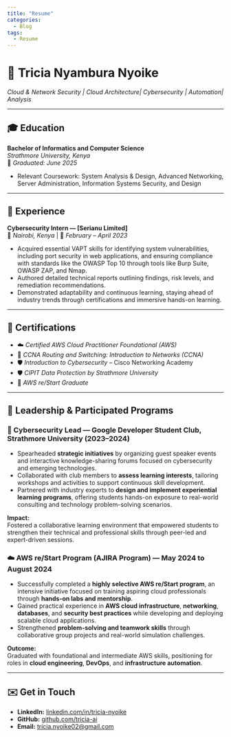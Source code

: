 ```yaml
---
title: "Resume"
categories:
  - Blog
tags:
  - Resume
---
```


# 🧭 Tricia Nyambura Nyoike
*Cloud & Network Security | Cloud Architecture| Cybersecurity | Automation| Analysis*  

---

## 🎓 Education

**Bachelor of Informatics and Computer Science**  
*Strathmore University, Kenya*  
📅 *Graduated: June 2025*  

- Relevant Coursework: System Analysis & Design, Advanced Networking, Server Administration, Information 
Systems Security, and Design   

---

## 💼 Experience

**Cybersecurity Intern — [Serianu Limited]**  
📍 *Nairobi, Kenya* | 📅 *February – April 2023*  

- Acquired essential VAPT skills for identifying system vulnerabilities, including port security in web 
applications, and ensuring compliance with standards like the OWASP Top 10 through tools like Burp Suite, 
OWASP ZAP, and Nmap.  
- Authored detailed technical reports outlining findings, risk levels, and remediation recommendations.  
- Demonstrated adaptability and continuous learning, staying ahead of industry trends through certifications and 
immersive hands-on learning.

---


## 🪪 Certifications

- ☁️ *Certified AWS Cloud Practitioner Foundational* *(AWS)*  
- 🧠 *CCNA Routing and Switching: Introduction to Networks* *(CCNA)*  
- 🛡️ *Introduction to Cybersecurity* – Cisco Networking Academy
- 🛡️ *CIPIT Data Protection by Strathmore University*
- 🧩 *AWS re/Start Graduate*  

---
## 🧭 Leadership & Participated Programs

### 🔐 Cybersecurity Lead — Google Developer Student Club, Strathmore University (2023–2024)
- Spearheaded **strategic initiatives** by organizing guest speaker events and interactive knowledge-sharing forums focused on cybersecurity and emerging technologies.  
- Collaborated with club members to **assess learning interests**, tailoring workshops and activities to support continuous skill development.  
- Partnered with industry experts to **design and implement experiential learning programs**, offering students hands-on exposure to real-world consulting and technology problem-solving scenarios.  

**Impact:**  
Fostered a collaborative learning environment that empowered students to strengthen their technical and professional skills through peer-led and expert-driven sessions.  

### ☁️ AWS re/Start Program (AJIRA Program) — May 2024 to August 2024
- Successfully completed a **highly selective AWS re/Start program**, an intensive initiative focused on training aspiring cloud professionals through **hands-on labs and mentorship**.  
- Gained practical experience in **AWS cloud infrastructure**, **networking**, **databases**, and **security best practices** while developing and deploying scalable cloud applications.  
- Strengthened **problem-solving and teamwork skills** through collaborative group projects and real-world simulation challenges.  

**Outcome:**  
Graduated with foundational and intermediate AWS skills, positioning for roles in **cloud engineering**, **DevOps**, and **infrastructure automation**.  

---

## ✉️ Get in Touch

- **LinkedIn:** [linkedin.com/in/tricia-nyoike](#)  
- **GitHub:** [github.com/tricia-ai](https://github.com/tricia-ai)  
- **Email:** [tricia.nyoike02@gmail.com](mailto:tricia.nyoike02@gmail.com)
